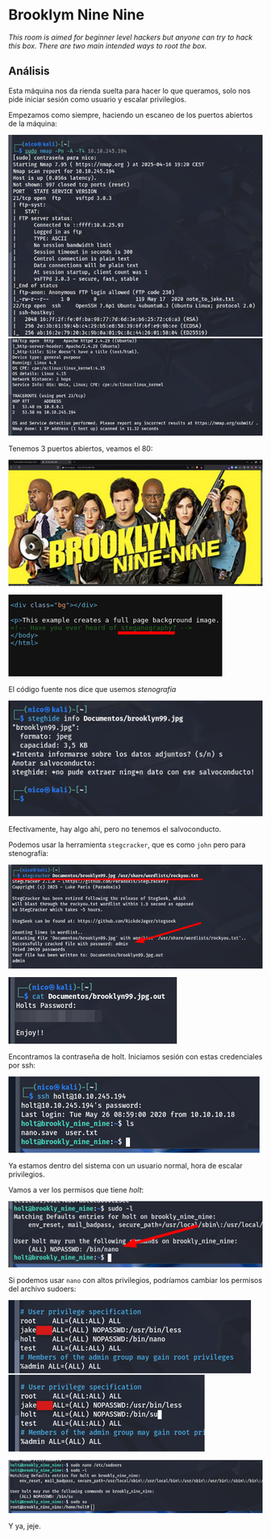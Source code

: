 # Brooklym Nine Nine

_This room is aimed for beginner level hackers but anyone can try to hack this box. There are two main intended ways to root the box._

## Análisis

Esta máquina nos da rienda suelta para hacer lo que queramos, solo nos pide iniciar sesión como usuario y escalar privilegios.

Empezamos como siempre, haciendo un escaneo de los puertos abiertos de la máquina:

![alt text](img/image.png)
![alt text](img/image-1.png)

Tenemos 3 puertos abiertos, veamos el 80:

![alt text](img/image-2.png)

![alt text](img/image-3.png)

El código fuente nos dice que usemos _stenografía_

![alt text](img/image-4.png)

Efectivamente, hay algo ahí, pero no tenemos el salvoconducto.

Podemos usar la herramienta `stegcracker`, que es como `john` pero para stenografía:

![alt text](img/image-5.png)

![alt text](img/image-6.png)

Encontramos la contraseña de holt. Iniciamos sesión con estas credenciales por ssh:

![alt text](img/image-7.png)

Ya estamos dentro del sistema con un usuario normal, hora de escalar privilegios.

Vamos a ver los permisos que tiene _holt_:

![alt text](img/image-8.png)

Si podemos usar `nano` con altos privilegios, podríamos cambiar los permisos del archivo sudoers:

![alt text](img/image-9.png)
![alt text](img/image-10.png)

![alt text](img/image-11.png)

Y ya, jeje.